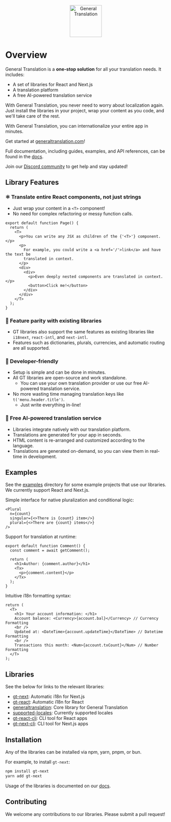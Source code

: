 <p align="center">
  <a href="https://generaltranslation.com" target="_blank">
    <img src="https://generaltranslation.com/gt-logo-light.svg" alt="General Translation" width="100" height="100">
  </a>
</p>

# Overview

General Translation is a **one-stop solution** for all your translation needs. It includes:

- A set of libraries for React and Next.js
- A translation platform
- A free AI-powered translation service

With General Translation, you never need to worry about localization again. Just install the libraries in your project, wrap your content as you code, and we'll take care of the rest.

With General Translation, you can internationalize your entire app in minutes.

Get started at [generaltranslation.com](https://generaltranslation.com)!

Full documentation, including guides, examples, and API references, can be found in the [docs](https://generaltranslation.com/docs).

Join our [Discord community](https://discord.gg/W99K6fchSu) to get help and stay updated!

## Library Features

### ⚛️ Translate entire React components, not just strings

- Just wrap your content in a `<T>` component!
- No need for complex refactoring or messy function calls.

```tsx
export default function Page() {
  return (
    <T>
      <p>You can write any JSX as children of the {'<T>'} component.</p>
      <p>
        For example, you could write a <a href='/'>link</a> and have the text be
        translated in context.
      </p>
      <div>
        <div>
          <p>Even deeply nested components are translated in context.</p>
          <button>Click me!</button>
        </div>
      </div>
    </T>
  );
}
```

### 🔎 Feature parity with existing libraries

- GT libraries also support the same features as existing libraries like `i18next`, `react-intl`, and `next-intl`.
- Features such as dictionaries, plurals, currencies, and automatic routing are all supported.

### 🔧 Developer-friendly

- Setup is simple and can be done in minutes.
- All GT libraries are open-source and work standalone.
  - You can use your own translation provider or use our free AI-powered translation service.
- No more wasting time managing translation keys like `t('menu.header.title')`.
  - Just write everything in-line!

### 🧠 Free AI-powered translation service

- Libraries integrate natively with our translation platform.
- Translations are generated for your app in seconds.
- HTML content is re-arranged and customized according to the language.
- Translations are generated on-demand, so you can view them in real-time in development.

## Examples

See the [examples](examples) directory for some example projects that use our libraries. We currently support React and Next.js.

Simple interface for native pluralization and conditional logic:

```tsx
<Plural
  n={count}
  singular={<>There is {count} item</>}
  plural={<>There are {count} items</>}
/>
```

Support for translation at runtime:

```tsx
export default function Comment() {
  const comment = await getComment();

  return (
    <h1>Author: {comment.author}</h1>
    <Tx>
      <p>{comment.content}</p>
    </Tx>
  );
}
```

Intuitive i18n formatting syntax:

```tsx
return (
  <T>
    <h1> Your account information: </h1>
    Account balance: <Currency>{account.bal}</Currency> // Currency Formatting
    <br />
    Updated at: <DateTime>{account.updateTime}</DateTime> // Datetime Formatting
    <br />
    Transactions this month: <Num>{account.txCount}</Num> // Number Formatting
  </T>
);
```

## Libraries

See the below for links to the relevant libraries:

- [gt-next](packages/next/README.md): Automatic i18n for Next.js
- [gt-react](packages/react/README.md): Automatic i18n for React
- [generaltranslation](packages/core/README.md): Core library for General Translation
- [supported-locales](packages/supported-locales/README.md): Currently supported locales
- [gt-react-cli](packages/react-cli/README.md): CLI tool for React apps
- [gt-next-cli](packages/next-cli/README.md): CLI tool for Next.js apps

## Installation

Any of the libraries can be installed via npm, yarn, pnpm, or bun.

For example, to install `gt-next`:

```bash
npm install gt-next
yarn add gt-next
```

Usage of the libraries is documented on our [docs](https://generaltranslation.com/docs).

## Contributing

We welcome any contributions to our libraries. Please submit a pull request!
